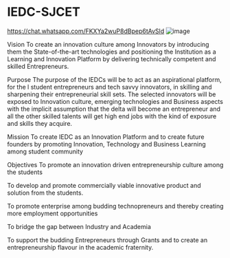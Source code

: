 # IEDC-SJCET
https://chat.whatsapp.com/FKXYa2wuP8dBpep6tAvSld
![image](https://user-images.githubusercontent.com/84973988/198813908-65f27c47-6e04-45c2-a6da-3b624278a3b7.png)


Vision
To create an innovation culture among Innovators by introducing them the State-of-the-art technologies and positioning the Institution as a Learning and Innovation Platform by delivering technically competent and skilled Entrepreneurs.

Purpose
The purpose of the IEDCs will be to act as an aspirational platform, for the l student entrepreneurs and tech savvy innovators, in skilling and sharpening their entrepreneurial skill sets. The selected innovators will be exposed to Innovation culture, emerging technologies and Business aspects with the implicit assumption that the delta will become an entrepreneur and all the other skilled talents will get high end jobs with the kind of exposure and skills they acquire.

Mission
To create IEDC as an Innovation Platform and to create future founders by promoting Innovation, Technology and Business Learning among student community

Objectives
To promote an innovation driven entrepreneurship culture among the students

To develop and promote commercially viable innovative product and solution from the students.

To promote enterprise among budding technopreneurs and thereby creating more employment opportunities

To bridge the gap between Industry and Academia

To support the budding Entrepreneurs through Grants and to create an entrepreneurship flavour in the academic fraternity.


